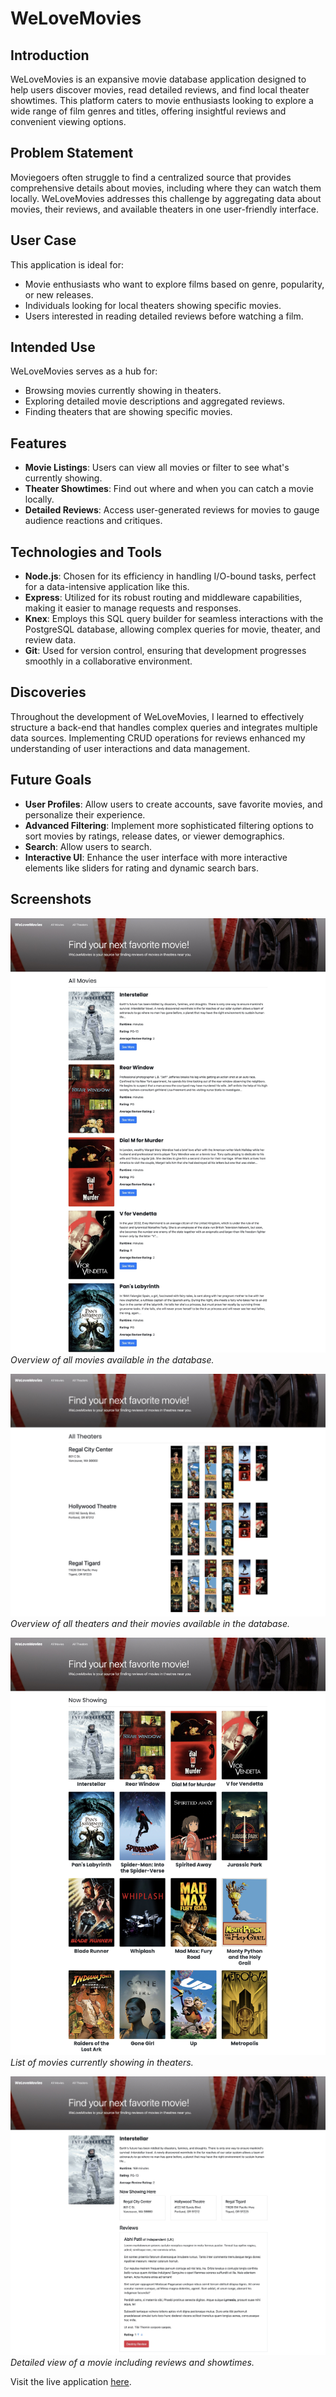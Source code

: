 # WeLoveMovies

## Introduction

WeLoveMovies is an expansive movie database application designed to help users discover movies, read detailed reviews, and find local theater showtimes. This platform caters to movie enthusiasts looking to explore a wide range of film genres and titles, offering insightful reviews and convenient viewing options.

## Problem Statement

Moviegoers often struggle to find a centralized source that provides comprehensive details about movies, including where they can watch them locally. WeLoveMovies addresses this challenge by aggregating data about movies, their reviews, and available theaters in one user-friendly interface.

## User Case

This application is ideal for:

- Movie enthusiasts who want to explore films based on genre, popularity, or new releases.
- Individuals looking for local theaters showing specific movies.
- Users interested in reading detailed reviews before watching a film.

## Intended Use

WeLoveMovies serves as a hub for:

- Browsing movies currently showing in theaters.
- Exploring detailed movie descriptions and aggregated reviews.
- Finding theaters that are showing specific movies.

## Features

- **Movie Listings**: Users can view all movies or filter to see what's currently showing.
- **Theater Showtimes**: Find out where and when you can catch a movie locally.
- **Detailed Reviews**: Access user-generated reviews for movies to gauge audience reactions and critiques.

## Technologies and Tools

- **Node.js**: Chosen for its efficiency in handling I/O-bound tasks, perfect for a data-intensive application like this.
- **Express**: Utilized for its robust routing and middleware capabilities, making it easier to manage requests and responses.
- **Knex**: Employs this SQL query builder for seamless interactions with the PostgreSQL database, allowing complex queries for movie, theater, and review data.
- **Git**: Used for version control, ensuring that development progresses smoothly in a collaborative environment.

## Discoveries

Throughout the development of WeLoveMovies, I learned to effectively structure a back-end that handles complex queries and integrates multiple data sources. Implementing CRUD operations for reviews enhanced my understanding of user interactions and data management.

## Future Goals

- **User Profiles**: Allow users to create accounts, save favorite movies, and personalize their experience.
- **Advanced Filtering**: Implement more sophisticated filtering options to sort movies by ratings, release dates, or viewer demographics.
- **Search**: Allow users to search.
- **Interactive UI**: Enhance the user interface with more interactive elements like sliders for rating and dynamic search bars.

## Screenshots

![All Movies](/images/all_movies.jpeg)
_Overview of all movies available in the database._

![All Theaters](/images/all_theaters.jpeg)
_Overview of all theaters and their movies available in the database._

![Now Showing](/images/now_showing.jpeg)
_List of movies currently showing in theaters._

![Specific Movie Details](/images/specific_movie.jpeg)
_Detailed view of a movie including reviews and showtimes._

Visit the live application [here](https://welovemovies-front-end-ribo.onrender.com/).
